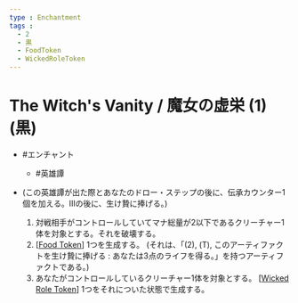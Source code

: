 ```yaml
---
type : Enchantment
tags : 
  - 2
  - 黒
  - FoodToken
  - WickedRoleToken
---
```

# The Witch's Vanity / 魔女の虚栄 (1)(黒)

* #エンチャント
  * #英雄譚

* (この英雄譚が出た際とあなたのドロー・ステップの後に、伝承カウンター1個を加える。IIIの後に、生け贄に捧げる。)
  1. 対戦相手がコントロールしていてマナ総量が2以下であるクリーチャー1体を対象とする。それを破壊する。
  2. [[Food Token]] 1つを生成する。 (それは、「(2), (T), このアーティファクトを生け贄に捧げる : あなたは3点のライフを得る。」を持つアーティファクトである。)
  3. あなたがコントロールしているクリーチャー1体を対象とする。 [[Wicked Role Token]] 1つをそれについた状態で生成する。 




[//begin]: # "Autogenerated link references for markdown compatibility"
[Food Token]: <../Artifacts/Tokens/Food Token.md> "Food Token / 食物・トークン"
[Wicked Role Token]: <Tokens/Wicked Role Token.md> "Wicked Role Token / ひねくれ者・役割・トークン"
[//end]: # "Autogenerated link references"